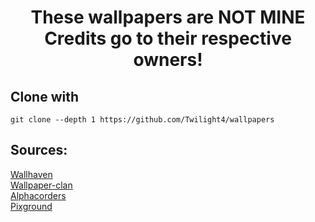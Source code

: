<h1 align="center">
  These wallpapers are NOT MINE<br>
  Credits go to their respective owners!
</h1>

## Clone with 
```console
git clone --depth 1 https://github.com/Twilight4/wallpapers 
```

## Sources:
[Wallhaven](https://wallhaven.cc/) <br>
[Wallpaper-clan](https://wallpapers-clan.com/) <br>
[Alphacorders](https://alphacoders.com) <br>
[Pixground](https://www.pixground.com/)
